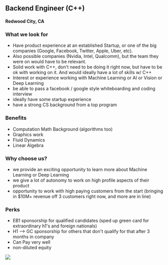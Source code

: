 ## Backend Engineer (C++)
#### Redwood City, CA

### What we look for
+ Have product experience at an established Startup, or one of the big companies (Google, Facebook, Twitter, Apple, Uber, etc).
+ Also possible companies (Nvidia, Intel, Qualcomm), but the team they were on would have to be relevant.  
+ Solid work with C++, don't need to be doing it right now, but have to be ok with working on it.  And would ideally have a lot of skills w/ C++
+ Interest or experience working with Machine Learning or AI or Vision or Deep Learning
+ be able to pass a facebook / google style whiteboarding and coding interview
+ ideally have some startup experience
+ have a strong CS background from a top program

### Benefits 
+ Computation Math Background (algorithms too)
+ Graphics work
+ Fluid Dynamics
+ Linear Algebra

### Why choose us?
+ we provide an exciting opportunity to learn more about Machine Learning or Deep Learning
+ we give a lot of autonomy to work on high profile aspects of their product
+ opportunity to work with high paying customers from the start (bringing in $10M+ revenue off 3 customers right now, and more are in line)

### Perks 
+ EB1 sponsorship for qualified candidates (sped up green card for extraordinary h1's and foreign nationals)
+ H1 --> GC sponsorship for others that don't qualify for that after 3 months in company
+ Can Pay very well 
+ non-diluted equity 


[<img src="https://dabuttonfactory.com/button.png?t=Apply&f=Calibri-Bold&ts=24&tc=fff&tshs=1&tshc=000&hp=20&vp=8&c=5&bgt=gradient&bgc=3d85c6&ebgc=073763">](https://letsrockit.ngrok.io/users/auth/github?job_id=uglsb3quywk-backend-engineer-c/)
